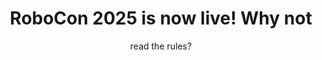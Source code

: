 <div style="text-align: center;">
    <h1>RoboCon 2025 is now live! Why not </h1>
    <LinkButtonList>
        <LinkButton to="https://forms.gle/YW9dcV37kueUZVUz5">read the rules?</LinkButton>
    </LinkButtonList>
</div>
